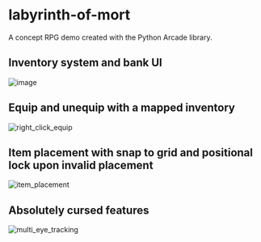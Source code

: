 # labyrinth-of-mort
A concept RPG demo created with the Python Arcade library.

## Inventory system and bank UI
![image](https://github.com/BrettskiPy/labyrinth-of-mort/assets/30988215/4864f308-d7c3-4eb8-8bdc-b5ece071988e)

## Equip and unequip with a mapped inventory 
![right_click_equip](https://github.com/BrettskiPy/labyrinth-of-mort/assets/30988215/12341617-7e27-40fc-b838-e225358f9644)

## Item placement with snap to grid and positional lock upon invalid placement
![item_placement](https://github.com/BrettskiPy/labyrinth-of-mort/assets/30988215/4a60e50d-6c90-4358-a5f8-b64a15c12e44)

## Absolutely cursed features
![multi_eye_tracking](https://github.com/BrettskiPy/labyrinth-of-mort/assets/30988215/a2ded14b-64a5-4b89-852e-0808b9a302cf)
